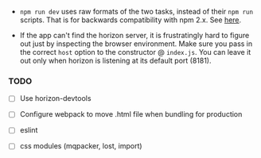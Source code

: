 * `npm run dev` uses raw formats of the two tasks, instead of their `npm run` scripts. That is for backwards compatibility with npm 2.x. See [here](https://github.com/kimmobrunfeldt/concurrently/issues/4).

* If the app can't find the horizon server, it is frustratingly hard to figure out just by inspecting the browser environment. Make sure you pass in the correct `host` option to the constructor @ `index.js`. You can leave it out only when horizon is listening at its default port (8181).

### TODO

- [ ] Use horizon-devtools

- [ ] Configure webpack to move .html file when bundling for production

- [ ] eslint

- [ ] css modules (mqpacker, lost, import)
